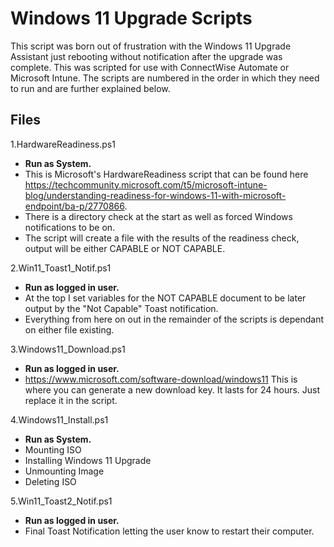 # Windows 11 Upgrade Scripts

This script was born out of frustration with the Windows 11 Upgrade Assistant just rebooting without notification after the upgrade was complete. This was scripted for use with ConnectWise Automate or Microsoft Intune. The scripts are numbered in the order in which they need to run and are further explained below.

## Files
1.HardwareReadiness.ps1
- **Run as System.**
- This is Microsoft's HardwareReadiness script that can be found here https://techcommunity.microsoft.com/t5/microsoft-intune-blog/understanding-readiness-for-windows-11-with-microsoft-endpoint/ba-p/2770866.
- There is a directory check at the start as well as forced Windows notifications to be on.
- The script will create a file with the results of the readiness check, output will be either CAPABLE or NOT CAPABLE.

2.Win11_Toast1_Notif.ps1
- **Run as logged in user.**
- At the top I set variables for the NOT CAPABLE document to be later output by the "Not Capable" Toast notification.
- Everything from here on out in the remainder of the scripts is dependant on either file existing.

3.Windows11_Download.ps1
- **Run as logged in user.**
- https://www.microsoft.com/software-download/windows11 This is where you can generate a new download key. It lasts for 24 hours. Just replace it in the script.

4.Windows11_Install.ps1
- **Run as System.**
- Mounting ISO
- Installing Windows 11 Upgrade
- Unmounting Image
- Deleting ISO

5.Win11_Toast2_Notif.ps1
- **Run as logged in user.**
- Final Toast Notification letting the user know to restart their computer.
